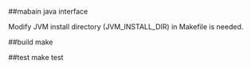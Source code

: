 ##mabain java interface

Modify JVM install directory (JVM_INSTALL_DIR) in Makefile is needed.

##build
make

##test
make test
